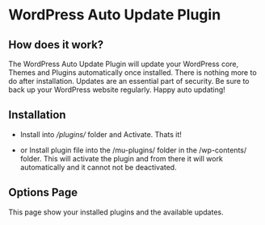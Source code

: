 # WordPress Auto Update Plugin
 
## How does it work? 

The WordPress Auto Update Plugin will update your WordPress core, Themes and Plugins automatically once installed.  There is nothing more to do after installation.  Updates are an essential part of security.  Be sure to back up your WordPress website regularly.  Happy auto updating!

## Installation 

* Install into */plugins/* folder and Activate. Thats it! 

* or Install plugin file into the /mu-plugins/ folder in the /wp-contents/ folder. This will activate the plugin and from there it will work automatically and it cannot not be deactivated.

## Options Page

This page show your installed plugins and the available updates.

	
